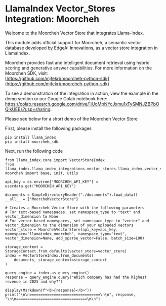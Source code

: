 # LlamaIndex Vector_Stores Integration: Moorcheh
Welcome to the Moorcheh Vector Store that integrates Llama-Index.

This module adds official support for Moorcheh, a semantic vector database developed by EdgeAI Innovations, as a vector store integration in LlamaIndex. 

Moorcheh provides fast and intelligent document retrieval using hybrid scoring and generative answer capabilities. For more information on the Moorcheh SDK, visit:  
[https://github.com/mjfekri/moorcheh-python-sdk](https://github.com/mjfekri/moorcheh-python-sdk) 

To see a demonstration of the integration in action, view the example in the demo section or our Google Colab notebook here:  
<https://colab.research.google.com/drive/1iUoMpNYcJxmu1xTySMNJZBPbOQIkUEEs?usp=sharing>. 

Please see below for a short demo of the Moorcheh Vector Store

First, please install the following packages

```
pip install llama_index
pip install moorcheh_sdk
```

Next, run the following code
```
from llama_index.core import VectorStoreIndex
from llama_index.llama_index_integrations.vector_stores.llama_index_vector_stores_moorcheh.llama_index.vector_stores-moorcheh import base, init, utils

api_key = os.environ["MOORCHEH_API_KEY"] = userdata.get("MOORCHEH_API_KEY")

documents = SimpleDirectoryReader("./documents").load_data()
__all__ = ["MoorchehVectorStore"]

# Creates a Moorcheh Vector Store with the following parameters
# For text-based namespaces, set namespace_type to "text" and vector_dimension to None
# For vector-based namespaces, set namespace_type to "vector" and vector_dimension to the dimension of your uploaded vectors
vector_store = MoorchehVectorStore(api_key=api_key, namespace="llamaindex_moorcheh", namespace_type="text", vector_dimension=None, add_sparse_vector=False, batch_size=100)

storage_context = StorageContext.from_defaults(vector_store=vector_store)
index = VectorStoreIndex.from_documents(
    documents, storage_context=storage_context
)

query_engine = index.as_query_engine()
response = query_engine.query("Which company has had the highest revenue in 2025 and why?")

display(Markdown(f"<b>{response}</b>"))
print("\n\n================================\n\n", response, "\n\n================================\n\n")
```
